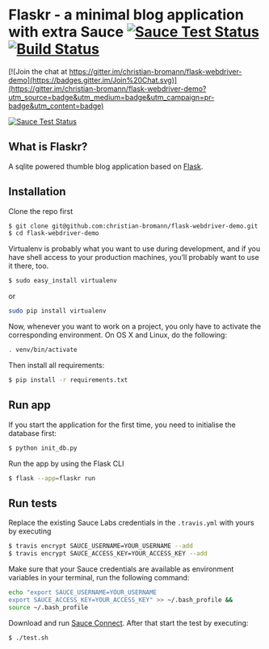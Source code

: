 Flaskr - a minimal blog application with extra Sauce [![Sauce Test Status](https://saucelabs.com/buildstatus/flask-webdriver-demo)](https://saucelabs.com/u/flask-webdriver-demo) [![Build Status](https://travis-ci.org/christian-bromann/flask-webdriver-demo.svg?branch=master)](https://travis-ci.org/christian-bromann/flask-webdriver-demo)
====================================================

[![Join the chat at https://gitter.im/christian-bromann/flask-webdriver-demo](https://badges.gitter.im/Join%20Chat.svg)](https://gitter.im/christian-bromann/flask-webdriver-demo?utm_source=badge&utm_medium=badge&utm_campaign=pr-badge&utm_content=badge)

[![Sauce Test Status](https://saucelabs.com/browser-matrix/flask-webdriver-demo.svg)](https://saucelabs.com/u/flask-webdriver-demo)

## What is Flaskr?

A sqlite powered thumble blog application based on [Flask](http://flask.readthedocs.org/en/latest/).

## Installation

Clone the repo first

```sh
$ git clone git@github.com:christian-bromann/flask-webdriver-demo.git
$ cd flask-webdriver-demo
```

Virtualenv is probably what you want to use during development, and if
you have shell access to your production machines, you’ll probably want
to use it there, too.

```sh
$ sudo easy_install virtualenv
```

or

```sh
sudo pip install virtualenv
```

Now, whenever you want to work on a project, you only have to activate
the corresponding environment. On OS X and Linux, do the following:

```sh
. venv/bin/activate
```

Then install all requirements:

```sh
$ pip install -r requirements.txt
```

## Run app

If you start the application for the first time, you need to initialise
the database first:

```sh
$ python init_db.py
```

Run the app by using the Flask CLI

```sh
$ flask --app=flaskr run
```

## Run tests

Replace the existing Sauce Labs credentials in the `.travis.yml` with
yours by executing

```sh
$ travis encrypt SAUCE_USERNAME=YOUR_USERNAME --add
$ travis encrypt SAUCE_ACCESS_KEY=YOUR_ACCESS_KEY --add
```

Make sure that your Sauce credentials are available as environment
variables in your terminal, run the following command:

```sh
echo "export SAUCE_USERNAME=YOUR_USERNAME
export SAUCE_ACCESS_KEY=YOUR_ACCESS_KEY" >> ~/.bash_profile &&
source ~/.bash_profile
```

Download and run [Sauce Connect](https://docs.saucelabs.com/reference/sauce-connect/).
After that start the test by executing:

```sh
$ ./test.sh
```
